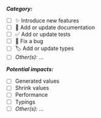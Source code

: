 <!-- Context of the PR: short description and potentially linked issues -->

<!-- ...a few words to describe the content of this PR...               -->
<!-- ... -->

<!-- Type of PR: [ ] unchecked / [ ] checked -->
**_Category:_**

- [ ] ✨ Introduce new features
- [ ] 📝 Add or update documentation
- [ ] ✅ Add or update tests
- [ ] 🐛 Fix a bug
- [ ] 🏷️ Add or update types
- [ ] _Other(s):_ ...
<!-- Don't forget to add the gitmoji icon in the name of the PR -->
<!-- See: https://gitmoji.dev/                                  -->

<!-- Fixing bugs, adding features... may impact existing ones           -->
<!-- in order to track potential issues that could be related to your PR -->
<!-- please check the impacts and describe more precisely what to expect -->

**_Potential impacts:_**

<!-- Generated values: Can your change impact any of the existing generators in terms of generated values, if so which ones? when? -->
<!-- Shrink values:    Can your change impact any of the existing generators in terms of shrink values, if so which ones? when? -->
<!-- Performance:      Can it require some typings changes on user side? Please give more details -->
<!-- Typings:          Is there a potential performance impact? In which cases? -->
- [ ] Generated values
- [ ] Shrink values
- [ ] Performance
- [ ] Typings
- [ ] _Other(s):_ ...
